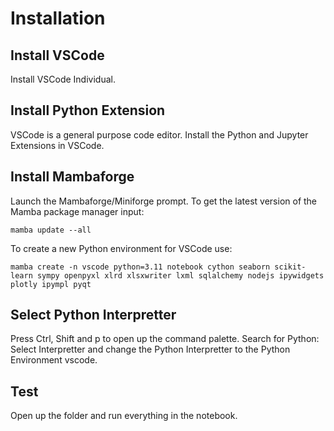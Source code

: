 # Installation

## Install VSCode

Install VSCode Individual.

## Install Python Extension

VSCode is a general purpose code editor. Install the Python and Jupyter Extensions in VSCode.

## Install Mambaforge

Launch the Mambaforge/Miniforge prompt. To get the latest version of the Mamba package manager input:

```
mamba update --all
```

To create a new Python environment for VSCode use:

```
mamba create -n vscode python=3.11 notebook cython seaborn scikit-learn sympy openpyxl xlrd xlsxwriter lxml sqlalchemy nodejs ipywidgets plotly ipympl pyqt
```

## Select Python Interpretter

Press Ctrl, Shift and p to open up the command palette. Search for Python: Select Interpretter and change the Python Interpretter to the Python Environment vscode.

## Test 

Open up the folder and run everything in the notebook.